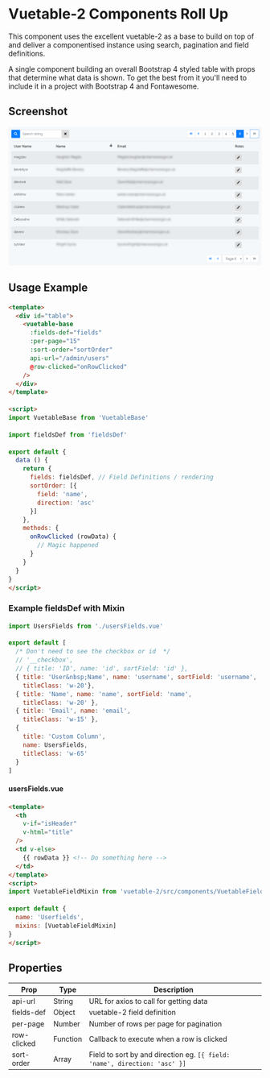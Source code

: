 # Vuetable-2 Components Roll Up

This component uses the excellent vuetable-2 as a base to build on top of and deliver a componentised instance using search, pagination and field definitions.

A single component building an overall Bootstrap 4 styled table with props that determine what data is shown.
To get the best from it you'll need to include it in a project with Bootstrap 4 and Fontawesome.

## Screenshot
![screenshot](./docs/vuetablebase-screenshot.png)

## Usage Example

```html
<template>
  <div id="table">
    <vuetable-base
      :fields-def="fields"
      :per-page="15"
      :sort-order="sortOrder"
      api-url="/admin/users"
      @row-clicked="onRowClicked"
    />
  </div>
</template>

<script>
import VuetableBase from 'VuetableBase'

import fieldsDef from 'fieldsDef'

export default {
  data () {
    return {
      fields: fieldsDef, // Field Definitions / rendering
      sortOrder: [{
        field: 'name',
        direction: 'asc'
      }]
    },
    methods: {
      onRowClicked (rowData) {
        // Magic happened
      }
    }
  }
}
</script>
```

### Example fieldsDef with Mixin

```javascript
import UsersFields from './usersFields.vue'

export default [
  /* Don't need to see the checkbox or id  */
  // '__checkbox',
  // { title: 'ID', name: 'id', sortField: 'id' },
  { title: 'User&nbsp;Name', name: 'username', sortField: 'username',
    titleClass: 'w-20'},
  { title: 'Name', name: 'name', sortField: 'name',
    titleClass: 'w-20' },
  { title: 'Email', name: 'email',
    titleClass: 'w-15' },
  {
    title: 'Custom Column',
    name: UsersFields,
    titleClass: 'w-65'
  }
]
```

#### usersFields.vue
```html
<template>
  <th
    v-if="isHeader"
    v-html="title"
  />
  <td v-else>
    {{ rowData }} <!-- Do something here -->
  </td>
</template>
<script>
import VuetableFieldMixin from 'vuetable-2/src/components/VuetableFieldMixin.vue'

export default {
  name: 'Userfields',
  mixins: [VuetableFieldMixin]
}
</script>
```

## Properties

| Prop | Type | Description |
| - | - | - |
| api-url | String | URL for axios to call for getting data |
| fields-def | Object | vuetable-2 field definition |
| per-page | Number | Number of rows per page for pagination |
| row-clicked | Function | Callback to execute when a row is clicked |
| sort-order | Array | Field to sort by and direction eg. `[{ field: 'name', direction: 'asc' }]` |
